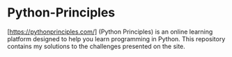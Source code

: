 # Python-Principles
[https://pythonprinciples.com/] (Python Principles) is an online learning platform designed to help you learn programming in Python. This repository contains my solutions to the challenges presented on the site.
